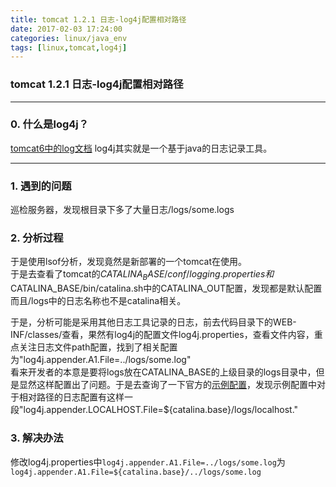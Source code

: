 ```yaml
---
title: tomcat 1.2.1 日志-log4j配置相对路径
date: 2017-02-03 17:24:00
categories: linux/java_env
tags: [linux,tomcat,log4j]
---
```

### tomcat 1.2.1 日志-log4j配置相对路径

---

### 0. 什么是log4j？
[tomcat6中的log文档](https://tomcat.apache.org/tomcat-6.0-doc/logging.html)
log4j其实就是一个基于java的日志记录工具。

---

### 1. 遇到的问题
巡检服务器，发现根目录下多了大量日志/logs/some.logs  

### 2. 分析过程
于是使用lsof分析，发现竟然是新部署的一个tomcat在使用。  
于是去查看了tomcat的$CATALINA_BASE/conf/logging.properties和$CATALINA_BASE/bin/catalina.sh中的CATALINA_OUT配置，发现都是默认配置  而且/logs中的日志名称也不是catalina相关。

于是，分析可能是采用其他日志工具记录的日志，前去代码目录下的WEB-INF/classes/查看，果然有log4j的配置文件log4j.properties，查看文件内容，重点关注日志文件path配置，找到了相关配置为"log4j.appender.A1.File=../logs/some.log"  
看来开发者的本意是要将logs放在CATALINA_BASE的上级目录的logs目录中，但是显然这样配置出了问题。于是去查询了一下官方的[示例配置](https://tomcat.apache.org/tomcat-6.0-doc/logging.html)，发现示例配置中对于相对路径的日志配置有这样一段"log4j.appender.LOCALHOST.File=${catalina.base}/logs/localhost."  

### 3. 解决办法
修改log4j.properties中`log4j.appender.A1.File=../logs/some.log`为`log4j.appender.A1.File=${catalina.base}/../logs/some.log`
